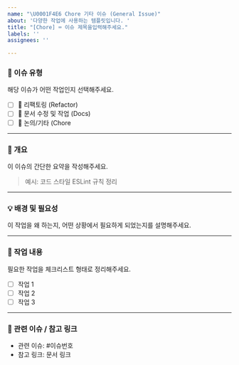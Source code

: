 ```yaml
---
name: "\U0001F4E6 Chore 기타 이슈 (General Issue)"
about: '다양한 작업에 사용하는 템플릿입니다. '
title: "[Chore] ⌨️ 이슈 제목을입력해주세요."
labels: ''
assignees: ''

---
```


### 📂 이슈 유형  
해당 이슈가 어떤 작업인지 선택해주세요.

- [ ] 🔧 리팩토링 (Refactor)
- [ ] 📝 문서 수정 및 작업 (Docs)
- [ ] 💬 논의/기타 (Chore

---

### 🧾 개요  
이 이슈의 간단한 요약을 작성해주세요.  
> 예시: 코드 스타일 ESLint 규칙 정리

---

### 💡 배경 및 필요성  
이 작업을 왜 하는지, 어떤 상황에서 필요하게 되었는지를 설명해주세요.

---

### 🔨 작업 내용  
필요한 작업을 체크리스트 형태로 정리해주세요.

- [ ] 작업 1
- [ ] 작업 2
- [ ] 작업 3

---

### 🔗 관련 이슈 / 참고 링크  
- 관련 이슈: #이슈번호
- 참고 링크: 문서 링크
